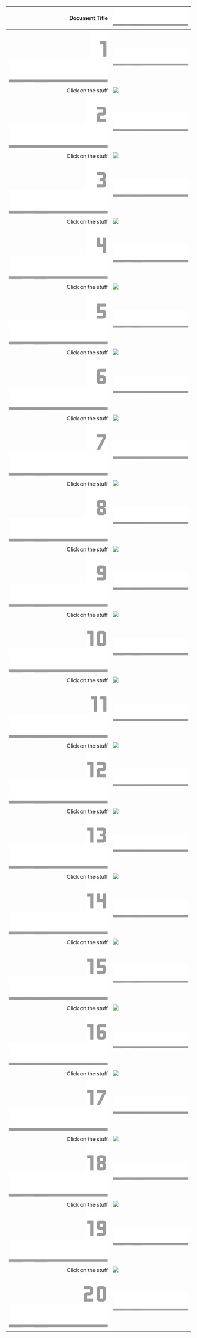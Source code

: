 | Document Title | ![](bar.png)|                    
|-----------------:|-|
| ![_](_.png)![1](1.png)![](bar.png) |![](bar.png) |
|Click on the stuff       | ![](https://placehold.co/325x250) |
| ![_](_.png)![2](2.png)![](bar.png) |![](bar.png) |
|Click on the stuff       | ![](https://placehold.co/325x250) |
| ![_](_.png)![3](3.png)![](bar.png) |![](bar.png) |
|Click on the stuff       | ![](https://placehold.co/325x250) |
| ![_](_.png)![4](4.png)![](bar.png) |![](bar.png) |
|Click on the stuff       | ![](https://placehold.co/325x250) |
| ![_](_.png)![5](5.png)![](bar.png) |![](bar.png) |
|Click on the stuff       | ![](https://placehold.co/325x250) |
| ![_](_.png)![6](6.png)![](bar.png) |![](bar.png) |
|Click on the stuff       | ![](https://placehold.co/325x250) |
| ![_](_.png)![7](7.png)![](bar.png) |![](bar.png) |
|Click on the stuff       | ![](https://placehold.co/325x250) |
| ![_](_.png)![8](8.png)![](bar.png) |![](bar.png) |
|Click on the stuff       | ![](https://placehold.co/325x250) |
| ![_](_.png)![9](9.png)![](bar.png) | ![](bar.png)|
|Click on the stuff       | ![](https://placehold.co/325x250) |
| ![1](1.png)![0](0.png)![](bar.png) |![](bar.png) |
|Click on the stuff       | ![](https://placehold.co/325x250) |
| ![1](1.png)![1](1.png)![](bar.png) |![](bar.png) |
|Click on the stuff       | ![](https://placehold.co/325x250) |
| ![1](1.png)![2](2.png)![](bar.png) |![](bar.png) |
|Click on the stuff       | ![](https://placehold.co/325x250) |
| ![1](1.png)![3](3.png)![](bar.png) |![](bar.png) |
|Click on the stuff       | ![](https://placehold.co/325x250) |
| ![1](1.png)![4](4.png)![](bar.png) | ![](bar.png)|
|Click on the stuff       | ![](https://placehold.co/325x250) |
| ![1](1.png)![5](5.png)![](bar.png) |![](bar.png) |
|Click on the stuff       | ![](https://placehold.co/325x250) |
| ![1](1.png)![6](6.png)![](bar.png) |![](bar.png) |
|Click on the stuff       | ![](https://placehold.co/325x250) |
| ![1](1.png)![7](7.png)![](bar.png) |![](bar.png) |
|Click on the stuff       | ![](https://placehold.co/325x250) |
| ![1](1.png)![8](8.png)![](bar.png) |![](bar.png) |
|Click on the stuff       | ![](https://placehold.co/325x250) |
| ![1](1.png)![9](9.png)![](bar.png) |![](bar.png) |
|Click on the stuff       | ![](https://placehold.co/325x250) |
| ![2](2.png)![0](0.png)![](bar.png) |![](bar.png) |
